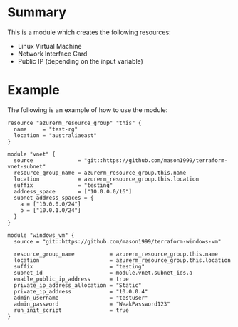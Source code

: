 # Summary

This is a module which creates the following resources:

- Linux Virtual Machine
- Network Interface Card
- Public IP (depending on the input variable)

# Example

The following is an example of how to use the module:

```
resource "azurerm_resource_group" "this" {
  name     = "test-rg"
  location = "australiaeast"
}

module "vnet" {
  source              = "git::https://github.com/mason1999/terraform-vnet-subnet"
  resource_group_name = azurerm_resource_group.this.name
  location            = azurerm_resource_group.this.location
  suffix              = "testing"
  address_space       = ["10.0.0.0/16"]
  subnet_address_spaces = {
    a = ["10.0.0.0/24"]
    b = ["10.0.1.0/24"]
  }
}

module "windows_vm" {
  source = "git::https://github.com/mason1999/terraform-windows-vm"

  resource_group_name           = azurerm_resource_group.this.name
  location                      = azurerm_resource_group.this.location
  suffix                        = "testing"
  subnet_id                     = module.vnet.subnet_ids.a
  enable_public_ip_address      = true
  private_ip_address_allocation = "Static"
  private_ip_address            = "10.0.0.4"
  admin_username                = "testuser"
  admin_password                = "WeakPassword123"
  run_init_script               = true
}
```
